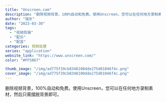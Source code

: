 ```yaml
---
title: "Unscreen.com"
description: "删除视频背景，100%自动和免费。使用Unscreen，您可以在任何地方录制素材，然后只需摆脱背景即可。 "
author: "瑞东"
date: "2023-03-30"
tags:
  - "视频剪辑"
  - "配乐"
  - "配音"
categories: 视频处理
series: "application"
website_link: "https://www.unscreen.com/"
color: "#FF5867"

thumb_image: "/img/ad775f39cb8348100dde275d01046f4c.png"
cover_image: "/img/ad775f39cb8348100dde275d01046f4c.png"
---
```


删除视频背景，100%自动和免费。使用Unscreen，您可以在任何地方录制素材，然后只需摆脱背景即可。 